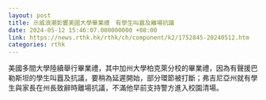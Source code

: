```yaml
---
layout: post
title: 示威浪潮影響美國大學畢業禮　有學生叫囂及離場抗議
date: 2024-05-12 15:46:07.000000000 +08:00
link: https://news.rthk.hk/rthk/ch/component/k2/1752845-20240512.htm
categories: rthk
---
```


美國多間大學陸續舉行畢業禮，其中加州大學柏克萊分校的畢業禮，因為有聲援巴勒斯坦的學生叫囂及抗議，要稍為延遲開始，部分環節被打斷；弗吉尼亞州就有學生與家長在州長致辭時離場抗議，不滿他早前支持警方進入校園清場。
